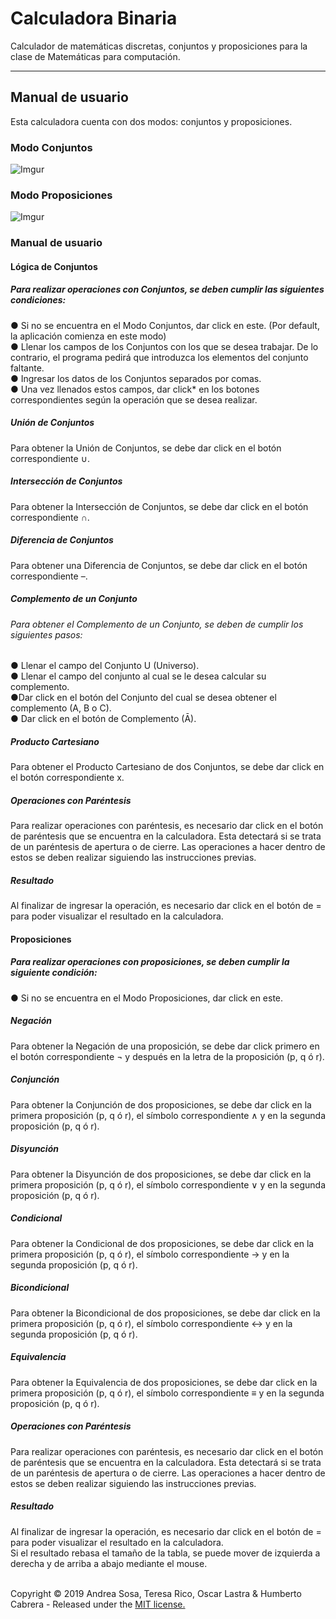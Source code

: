 # Calculadora Binaria
Calculador de matemáticas discretas, conjuntos y proposiciones para la clase de Matemáticas para computación.
<hr>

## Manual de usuario
Esta calculadora cuenta con dos modos: conjuntos y proposiciones.

### Modo Conjuntos

![Imgur](https://i.imgur.com/HbA3c6Q.png)

### Modo Proposiciones

![Imgur](https://i.imgur.com/cbFtcSX.png)

### Manual de usuario

#### Lógica de Conjuntos
##### Para realizar operaciones con Conjuntos, se deben cumplir las siguientes condiciones:
●	Si no se encuentra en el Modo Conjuntos, dar click en este. (Por default, la aplicación comienza en este modo)
<br>●	Llenar los campos de los Conjuntos con los que se desea trabajar. De lo contrario, el programa pedirá que introduzca los elementos del conjunto faltante.
<br>●	Ingresar los datos de los Conjuntos separados por comas.
<br>●	Una vez llenados estos campos, dar click* en los botones correspondientes según la operación que se desea realizar.
##### Unión de Conjuntos
Para obtener la Unión de Conjuntos, se debe dar click en el botón correspondiente ∪. 
##### Intersección de Conjuntos
Para obtener la Intersección de Conjuntos, se debe dar click en el botón correspondiente ∩.
##### Diferencia de Conjuntos
Para obtener una Diferencia de Conjuntos, se debe dar click en el botón correspondiente –.
##### Complemento de un Conjunto
###### Para obtener el Complemento de un Conjunto, se deben de cumplir los siguientes pasos:
●	Llenar el campo del Conjunto U (Universo).
<br>●	Llenar el campo del conjunto al cual se le desea calcular su complemento.
<br>●Dar click en el botón del Conjunto del cual se desea obtener el complemento (A, B o C).
<br>●	Dar click en el botón de Complemento (Ā).
##### Producto Cartesiano
Para obtener el Producto Cartesiano de dos Conjuntos, se debe dar click en el botón correspondiente x.
##### Operaciones con Paréntesis
Para realizar operaciones con paréntesis, es necesario dar click en el botón de paréntesis que se encuentra en la calculadora. Esta detectará si se trata de un paréntesis de apertura o de cierre. Las operaciones a hacer dentro de estos se deben realizar siguiendo las instrucciones previas. 
##### Resultado
Al finalizar de ingresar la operación, es necesario dar click en el botón de = para poder visualizar el resultado en la calculadora.
#### Proposiciones
##### Para realizar operaciones con proposiciones, se deben cumplir la siguiente condición:
●	Si no se encuentra en el Modo Proposiciones, dar click en este.
##### Negación
Para obtener la Negación de una proposición, se debe dar click primero en el botón correspondiente ¬ y después en la letra de la proposición (p, q ó r).
##### Conjunción
Para obtener la Conjunción de dos proposiciones, se debe dar click en la primera proposición  (p, q ó r), el símbolo correspondiente ∧ y en la segunda proposición (p, q ó r).
##### Disyunción
Para obtener la Disyunción de dos proposiciones, se debe dar click en la primera proposición  (p, q ó r), el símbolo correspondiente ∨ y en la segunda proposición (p, q ó r).
##### Condicional
Para obtener la Condicional de dos proposiciones, se debe dar click en la primera proposición  (p, q ó r), el símbolo correspondiente → y en la segunda proposición (p, q ó r).
##### Bicondicional
Para obtener la Bicondicional de dos proposiciones, se debe dar click en la primera proposición  (p, q ó r), el símbolo correspondiente ↔ y en la segunda proposición (p, q ó r).
##### Equivalencia
Para obtener la Equivalencia de dos proposiciones, se debe dar click en la primera proposición  (p, q ó r), el símbolo correspondiente ≡ y en la segunda proposición (p, q ó r).
##### Operaciones con Paréntesis
Para realizar operaciones con paréntesis, es necesario dar click en el botón de paréntesis que se encuentra en la calculadora. Esta detectará si se trata de un paréntesis de apertura o de cierre. Las operaciones a hacer dentro de estos se deben realizar siguiendo las instrucciones previas. 
##### Resultado
Al finalizar de ingresar la operación, es necesario dar click en el botón de = para poder visualizar el resultado en la calculadora.
<br> Si el resultado rebasa el tamaño de la tabla, se puede mover de izquierda a derecha y de arriba a abajo mediante el mouse.


<br>Copyright © 2019 Andrea Sosa, Teresa Rico, Oscar Lastra & Humberto Cabrera - Released under the [MIT license.](https://github.com/nanyssalazar/Calculadora-Binaria/blob/master/LICENSE)

